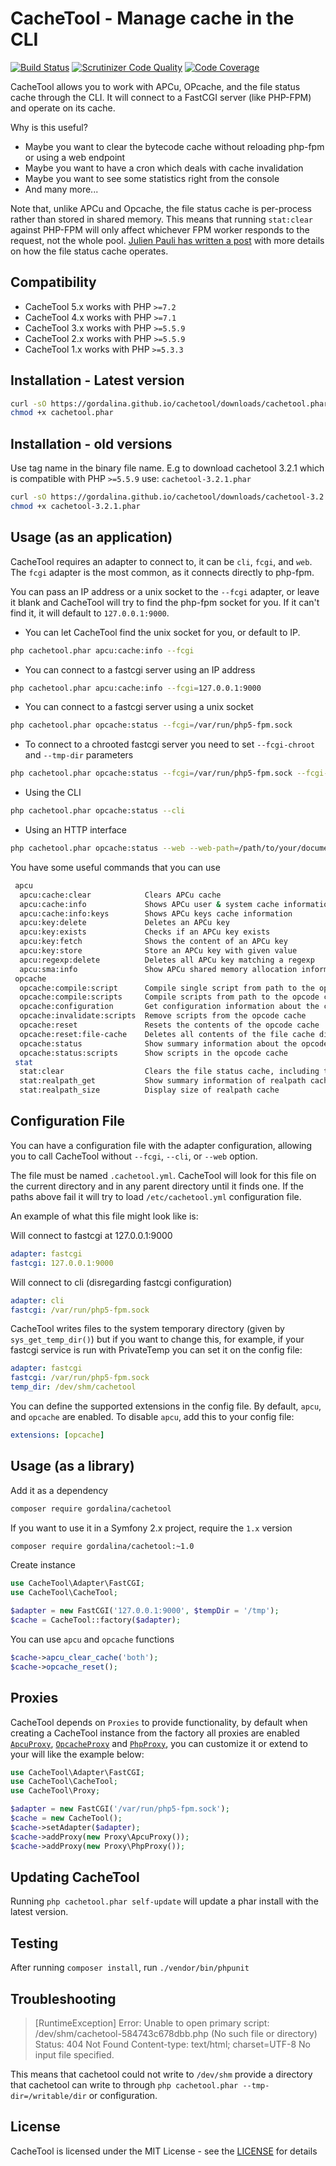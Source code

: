 CacheTool - Manage cache in the CLI
===================================

[![Build Status](https://github.com/gordalina/cachetool/workflows/ci/badge.svg)](https://github.com/gordalina/cachetool/actions)
[![Scrutinizer Code Quality](https://img.shields.io/scrutinizer/g/gordalina/cachetool.svg)](https://scrutinizer-ci.com/g/gordalina/cachetool/?branch=master)
[![Code Coverage](https://img.shields.io/scrutinizer/coverage/g/gordalina/cachetool.svg)](https://scrutinizer-ci.com/g/gordalina/cachetool/?branch=master)

CacheTool allows you to work with APCu, OPcache, and the file status cache
through the CLI. It will connect to a FastCGI server (like PHP-FPM) and operate
on its cache.

Why is this useful?
- Maybe you want to clear the bytecode cache without reloading php-fpm or using a web endpoint
- Maybe you want to have a cron which deals with cache invalidation
- Maybe you want to see some statistics right from the console
- And many more...

Note that, unlike APCu and Opcache, the file status cache is per-process rather than stored in shared memory. This means that running `stat:clear` against PHP-FPM will only affect whichever FPM worker responds to the request, not the whole pool. [Julien Pauli has written a post](http://blog.jpauli.tech/2014-06-30-realpath-cache-html/) with more details on how the file status cache operates.

Compatibility
-------------

- CacheTool 5.x works with PHP `>=7.2`
- CacheTool 4.x works with PHP `>=7.1`
- CacheTool 3.x works with PHP `>=5.5.9`
- CacheTool 2.x works with PHP `>=5.5.9`
- CacheTool 1.x works with PHP `>=5.3.3`

Installation - Latest version
-----------------------------

```sh
curl -sO https://gordalina.github.io/cachetool/downloads/cachetool.phar
chmod +x cachetool.phar
```

Installation - old versions
---------------------------
Use tag name in the binary file name. E.g to download cachetool 3.2.1
which is compatible with PHP `>=5.5.9` use: `cachetool-3.2.1.phar`

```sh
curl -sO https://gordalina.github.io/cachetool/downloads/cachetool-3.2.1.phar
chmod +x cachetool-3.2.1.phar
```

Usage (as an application)
-------------------------

CacheTool requires an adapter to connect to, it can be `cli`, `fcgi`, and `web`.
The `fcgi` adapter is the most common, as it connects directly to php-fpm.

You can pass an IP address or a unix socket to the `--fcgi` adapter, or leave it blank and CacheTool will try to find the php-fpm socket for you. If it can't find it, it will default to `127.0.0.1:9000`.

  * You can let CacheTool find the unix socket for you, or default to IP.

```sh
php cachetool.phar apcu:cache:info --fcgi
```

  * You can connect to a fastcgi server using an IP address

```sh
php cachetool.phar apcu:cache:info --fcgi=127.0.0.1:9000
```

  * You can connect to a fastcgi server using a unix socket

```sh
php cachetool.phar opcache:status --fcgi=/var/run/php5-fpm.sock
```

  * To connect to a chrooted fastcgi server you need to set `--fcgi-chroot` and `--tmp-dir` parameters

```sh
php cachetool.phar opcache:status --fcgi=/var/run/php5-fpm.sock --fcgi-chroot=/path/to/chroot --tmp-dir=/path/to/chroot/tmp
```

  * Using the CLI

```sh
php cachetool.phar opcache:status --cli
```

  * Using an HTTP interface

```sh
php cachetool.phar opcache:status --web --web-path=/path/to/your/document/root --web-url=http://url-to-your-document.root
```

You have some useful commands that you can use

```sh
 apcu
  apcu:cache:clear            Clears APCu cache
  apcu:cache:info             Shows APCu user & system cache information
  apcu:cache:info:keys        Shows APCu keys cache information
  apcu:key:delete             Deletes an APCu key
  apcu:key:exists             Checks if an APCu key exists
  apcu:key:fetch              Shows the content of an APCu key
  apcu:key:store              Store an APCu key with given value
  apcu:regexp:delete          Deletes all APCu key matching a regexp
  apcu:sma:info               Show APCu shared memory allocation information
 opcache
  opcache:compile:script      Compile single script from path to the opcode cache
  opcache:compile:scripts     Compile scripts from path to the opcode cache
  opcache:configuration       Get configuration information about the cache
  opcache:invalidate:scripts  Remove scripts from the opcode cache
  opcache:reset               Resets the contents of the opcode cache
  opcache:reset:file-cache    Deletes all contents of the file cache directory
  opcache:status              Show summary information about the opcode cache
  opcache:status:scripts      Show scripts in the opcode cache
 stat
  stat:clear                  Clears the file status cache, including the realpath cache
  stat:realpath_get           Show summary information of realpath cache entries
  stat:realpath_size          Display size of realpath cache
```

Configuration File
------------------

You can have a configuration file with the adapter configuration, allowing you to
call CacheTool without `--fcgi`, `--cli`, or `--web` option.

The file must be named `.cachetool.yml`. CacheTool will look for this file on the
current directory and in any parent directory until it finds one.
If the paths above fail it will try to load `/etc/cachetool.yml` configuration file.

An example of what this file might look like is:

Will connect to fastcgi at 127.0.0.1:9000

```yml
adapter: fastcgi
fastcgi: 127.0.0.1:9000
```

Will connect to cli (disregarding fastcgi configuration)

```yml
adapter: cli
fastcgi: /var/run/php5-fpm.sock
```

CacheTool writes files to the system temporary directory (given by `sys_get_temp_dir()`)
but if you want to change this, for example, if your fastcgi service is run with PrivateTemp
you can set it on the config file:

```yml
adapter: fastcgi
fastcgi: /var/run/php5-fpm.sock
temp_dir: /dev/shm/cachetool
```

You can define the supported extensions in the config file. By default, `apcu`,
and `opcache` are enabled. To disable `apcu`, add this to your config file:

```yml
extensions: [opcache]
```

Usage (as a library)
--------------------

Add it as a dependency

```sh
composer require gordalina/cachetool
```

If you want to use it in a Symfony 2.x project, require the `1.x` version

```sh
composer require gordalina/cachetool:~1.0
```

Create instance

```php
use CacheTool\Adapter\FastCGI;
use CacheTool\CacheTool;

$adapter = new FastCGI('127.0.0.1:9000', $tempDir = '/tmp');
$cache = CacheTool::factory($adapter);
```

You can use `apcu` and `opcache` functions

```php
$cache->apcu_clear_cache('both');
$cache->opcache_reset();
```

Proxies
-------

CacheTool depends on `Proxies` to provide functionality, by default when creating a CacheTool instance from the factory
all proxies are enabled [`ApcuProxy`](https://github.com/gordalina/cachetool/blob/master/src/CacheTool/Proxy/ApcuProxy.php), [`OpcacheProxy`](https://github.com/gordalina/cachetool/blob/master/src/CacheTool/Proxy/OpcacheProxy.php) and [`PhpProxy`](https://github.com/gordalina/cachetool/blob/master/src/CacheTool/Proxy/PhpProxy.php), you can customize it or extend to your will like the example below:

```php
use CacheTool\Adapter\FastCGI;
use CacheTool\CacheTool;
use CacheTool\Proxy;

$adapter = new FastCGI('/var/run/php5-fpm.sock');
$cache = new CacheTool();
$cache->setAdapter($adapter);
$cache->addProxy(new Proxy\ApcuProxy());
$cache->addProxy(new Proxy\PhpProxy());
```

Updating CacheTool
------------------

Running `php cachetool.phar self-update` will update a phar install with the latest version.

Testing
-------

After running `composer install`, run `./vendor/bin/phpunit`

Troubleshooting
---------------

> [RuntimeException]
> Error: Unable to open primary script: /dev/shm/cachetool-584743c678dbb.php (No such file or directory)
> Status: 404 Not Found
> Content-type: text/html; charset=UTF-8
> No input file specified.

This means that cachetool could not write to `/dev/shm` provide a directory that cachetool can write to through `php cachetool.phar --tmp-dir=/writable/dir` or configuration.

License
-------

CacheTool is licensed under the MIT License - see the [LICENSE](LICENSE) for details
